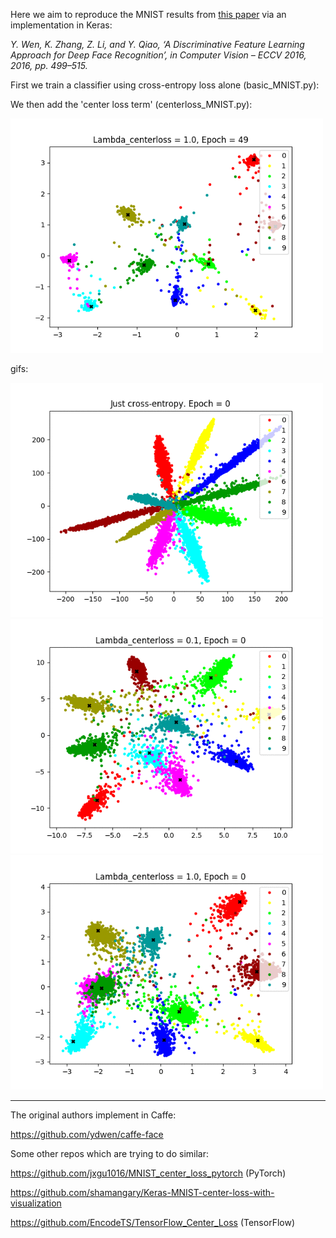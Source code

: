 Here we aim to reproduce the MNIST results from [this paper](https://ydwen.github.io/papers/WenECCV16.pdf) via an implementation in Keras:

*Y. Wen, K. Zhang, Z. Li, and Y. Qiao, ‘A Discriminative Feature Learning Approach for Deep Face Recognition’, in Computer Vision – ECCV 2016, 2016, pp. 499–515.*

First we train a classifier using cross-entropy loss alone (basic_MNIST.py):


We then add the 'center loss term' (centerloss_MNIST.py):

<img src='./readme_figs/centerloss-1.0.png' width='500px'/>

gifs:

<img src='./readme_figs/basic.gif' width='500px'/>

<img src='./readme_figs/centerloss-0.1.gif' width='500px'/>

<img src='./readme_figs/centerloss-1.0.gif' width='500px'/>


---

The original authors implement in Caffe:

https://github.com/ydwen/caffe-face

Some other repos which are trying to do similar:

https://github.com/jxgu1016/MNIST_center_loss_pytorch (PyTorch)

https://github.com/shamangary/Keras-MNIST-center-loss-with-visualization

https://github.com/EncodeTS/TensorFlow_Center_Loss (TensorFlow)


